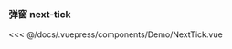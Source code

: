 ### 弹窗 next-tick

<template>
  <Demo-NextTick />
</template>

<<< @/docs/.vuepress/components/Demo/NextTick.vue
